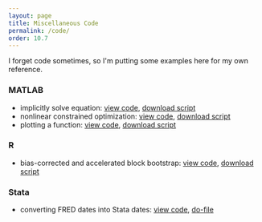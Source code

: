 ```yaml
---
layout: page
title: Miscellaneous Code
permalink: /code/
order: 10.7
---
```


I forget code sometimes, so I'm putting some examples here for my own reference.

### MATLAB
* implicitly solve equation: [view code](https://matlab.mathworks.com/users/wmvolckmann/Published/fsolveexample/html/fsolveexample.html), [download script](https://matlab.mathworks.com/users/wmvolckmann/Published/fsolveexample/fsolveexample.m)
* nonlinear constrained optimization: [view code](https://matlab.mathworks.com/users/wmvolckmann/Published/fminconexample/html/fminconexample.html), [download script](https://matlab.mathworks.com/users/wmvolckmann/Published/fminconexample/fminconexample.m)
* plotting a function: [view code](https://matlab.mathworks.com/users/wmvolckmann/Published/fplotexample/html/fplotexample.html), [download script](https://matlab.mathworks.com/users/wmvolckmann/Published/fplotexample/fplotexample.m)

### R
* bias-corrected and accelerated block bootstrap: [view code](https://github.com/wmvolckmann/wmvolckmann.github.io/blob/master/code/bcablockbootstrap.R), [download script](bcablockbootstrap.R)

### Stata
* converting FRED dates into Stata dates: [view code](https://github.com/wmvolckmann/wmvolckmann.github.io/blob/master/code/FREDmonthly.do), [do-file](FREDmonthly.do)
